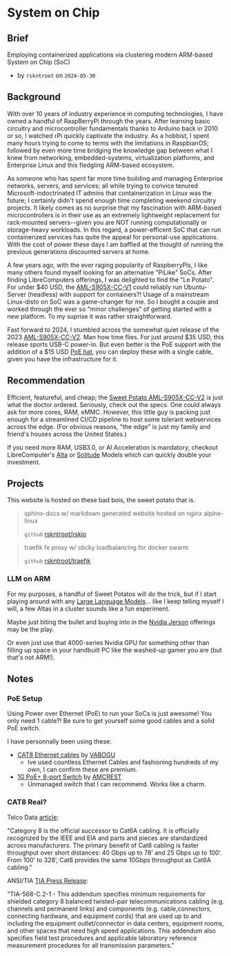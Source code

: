 # System on Chip

## Brief

Employing containerized applications via clustering modern ARM-based System on Chip (SoC) 

- by `rskntroot` on `2024-05-30`

## Background

With over 10 years of industry experience in computing technologies, I have owned a handful of RaspBerryPi through the years. After learning basic circuitry and microcontroller fundamentals thanks to Arduino back in 2010 or so, I watched rPi quickly captivate the industry. As a hobbist, I spent many hours trying to come to terms with the limitations in RaspbianOS; followed by even more time bridging the knowledge gap between what I knew from networking, embedded-systems, virtualization platforms, and Enterprise Linux and this fledgling ARM-based ecosystem.

As someone who has spent far more time building and managing Enterprise networks, servers, and services; all while trying to convice tenured Microsoft-indoctrinated IT admins that containerization in Linux was the future; I certainly didn't spend enough time completing weekend circuitry projects. It likely comes as no surprise that my fascination with ARM-based microcontrollers is in their use as an extremely lightweight replacement for rack-mounted servers--given you are NOT running computationally or storage-heavy workloads. In this regard, a power-efficent SoC that can run containerized services has quite the appeal for personal-use applications. With the cost of power these days I am baffled at the thought of running the previous generations discounted servers at home.

A few years ago, with the ever raging popularity of RaspberryPis, I like many others found myself looking for an alternative "PiLike" SoCs. After finding LibreComputers offerings, I was delighted to find the "Le Potato". For under $40 USD, the [AML-S905X-CC-V1](https://libre.computer/products/aml-s905x-cc/) could reliably run Ubuntu-Server (headless) with support for containers?! Usage of a mainstream Linux-disto on SoC was a game-changer for me. So I bought a couple and worked through the ever so "minor challenges" of getting started with a new platform. To my suprise it was rather straightforward.

Fast forward to 2024, I stumbled across the somewhat quiet release of the 2023 [AML-S905X-CC-V2](https://libre.computer/products/aml-s905x-cc-v2/). Man how time flies. For just around $35 USD, this release sports USB-C power-in. But even better is the PoE support with the addition of a $15 USD [PoE hat](https://www.loverpi.com/products/loverpi-poe-hat-with-pwm-fan-controller-for-aml-s905x-cc-v2-sweet-potato?_pos=1&_psq=poe&_ss=e&_v=1.0), you can deploy these with a single cable, given you have the infrastructure for it.

## Recommendation

Efficient, featureful, and cheap; the [Sweet Potato AML-S905X-CC-V2](https://libre.computer/products/aml-s905x-cc-v2/) is just what the doctor ordered. Seriously, check out the specs. One could always ask for more cores, RAM, eMMC. However, this little guy is packing just enough for a streamlined CI/CD pipeline to host some tolerant webservices across the edge. (For obvious reasons, "the edge" is just my family and friend's houses across the United States.)

If you need more RAM, USB3.0, or AI Acceleration is mandatory, checkout LibreComputer's [Alta](https://libre.computer/products/aml-a311d-cc/) or [Solitude](https://libre.computer/products/aml-s905d3-cc/) Models which can quickly double your investment.

## Projects

This website is hosted on these bad bois, the sweet potato that is.

> sphinx-docs w/ markdown generated website hosted on nginx alpine-linux
>
> `github` [rskntroot/rskio](https://github.com/rskntroot/rskio)


> traefik fe proxy w/ sticky loadbalancing for docker swarm
>
> `github` [rskntroot/traefik](https://github.com/rskntroot/traefik/)

### LLM on ARM

For my purposes, a handful of Sweet Potatos will do the trick, but if I start playing around with any [Large Language Models](https://en.wikipedia.org/wiki/Large_language_model)... like I keep telling myself I will, a few Altas in a cluster sounds like a fun experiment.

Maybe just biting the bullet and buying into in the [Nvidia Jerson](https://developer.nvidia.com/embedded-computing) offerings may be the play.

Or even just use that 4000-series Nvidia GPU for something other than filling up space in your handbuilt PC like the washed-up gamer you are (but that's not ARM!).

## Notes

### PoE Setup

Using Power over Ethernet (PoE) to run your SoCs is just awesome! You only need 1 cable?! Be sure to get yourself some good cables and a solid PoE switch.

I have personnally been using these:
- [CAT8 Ethernet cables](https://www.amazon.com/Ethernet-Internet-Network-Professional-Shielded/dp/B08PL1P53C/ref=sr_1_4?crid=1ELCUKBT7V3YB&dib=eyJ2IjoiMSJ9.W2iSbQd5bQGYHCf-9Vt3AovS1xEhC0zzsheMJG1QFnYut2JmmRCQzZmwq60K1uSUoGiTU8RUzjOTwybWF9lFZrGDx4abFxPwgCaCQTvL9Fvqa6UQ4Qu6o6JWEZRkWwNUWK34Izz1HPf1r54hVQ2NrN6f1r6PDUk2NDEab2zld8MVx2zRT4-s-8-jgwi8ng6wccQVAiJu-kTGeN_fkNohbUcpUMkmE-ARnhBrV05qIZg.OigmTuqYLiyRtsbLu-nXFx2nluGZo0e0IwjWTcXuHgg&dib_tag=se&keywords=cat8%2Bethernet%2Bcable&qid=1717047302&sprefix=cat8%2Caps%2C134&sr=8-4&th=1) by [VABOGU](https://www.amazon.com/stores/VABOGU/page/20815F77-3E58-4871-A2EB-1772920695D9?ref_=ast_bln)
  - Ive used countless Ethernet Cables and fashioning hundreds of my own, I can confirm these are premium.
- [1G PoE+ 8-port Switch](https://www.amazon.com/dp/B08FCQ8BRC?ref=nb_sb_ss_w_as-reorder_k1_1_9&amp=&crid=1OZ5HYTQCXGAQ&amp=&sprefix=poe+switc) by [AMCREST](https://www.amazon.com/stores/Amcrest/page/2404E471-79FC-4D18-B767-8777D048264F?ref_=ast_bln)
  - Unmanaged switch that I can recommend. Works like a charm.

### CAT8 Real?

Telco Data [article](https://www.telco-data.com/blog/cat-cables/):

"Category 8 is the official successor to Cat6A cabling. It is officially recognized by the IEEE and EIA and parts and pieces are standardized across manufacturers. The primary benefit of Cat8 cabling is faster throughput over short distances: 40 Gbps up to 78’ and 25 Gbps up to 100’. From 100’ to 328’, Cat8 provides the same 10Gbps throughput as Cat6A cabling."


 ANSI/TIA [TIA Press Release](https://standards.tiaonline.org/tia-issues-new-balanced-twisted-pair-telecommunications-cabling-and-components-standard-addendum-1):

 "TIA-568-C.2-1 - This addendum specifies minimum requirements for shielded category 8 balanced twisted-pair telecommunications cabling (e.g. channels and permanent links) and components (e.g. cable,connectors, connecting hardware, and equipment cords) that are used up to and including the equipment outlet/connector in data centers, equipment rooms, and other spaces that need high speed applications. This addendum also specifies field test procedures and applicable laboratory reference measurement procedures for all transmission parameters."

